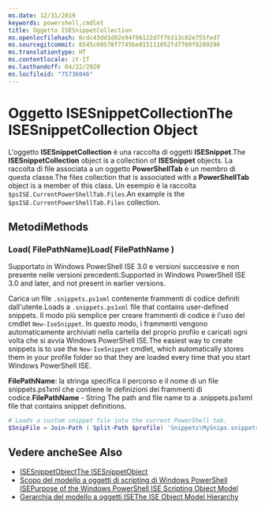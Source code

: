 ```yaml
---
ms.date: 12/31/2019
keywords: powershell,cmdlet
title: Oggetto ISESnippetCollection
ms.openlocfilehash: 6cdc43dd1d82e94f66122d7f7b313c02e755fed7
ms.sourcegitcommit: 6545c60578f7745be015111052fd7769f8289296
ms.translationtype: HT
ms.contentlocale: it-IT
ms.lasthandoff: 04/22/2020
ms.locfileid: "75736046"
---
```

# <a name="the-isesnippetcollection-object"></a><span data-ttu-id="b8a7e-103">Oggetto ISESnippetCollection</span><span class="sxs-lookup"><span data-stu-id="b8a7e-103">The ISESnippetCollection Object</span></span>

<span data-ttu-id="b8a7e-104">L'oggetto **ISESnippetCollection** è una raccolta di oggetti **ISESnippet**.</span><span class="sxs-lookup"><span data-stu-id="b8a7e-104">The **ISESnippetCollection** object is a collection of **ISESnippet** objects.</span></span> <span data-ttu-id="b8a7e-105">La raccolta di file associata a un oggetto **PowerShellTab** è un membro di questa classe.</span><span class="sxs-lookup"><span data-stu-id="b8a7e-105">The files collection that is associated with a **PowerShellTab** object is a member of this class.</span></span> <span data-ttu-id="b8a7e-106">Un esempio è la raccolta `$psISE.CurrentPowerShellTab.Files`.</span><span class="sxs-lookup"><span data-stu-id="b8a7e-106">An example is the `$psISE.CurrentPowerShellTab.Files` collection.</span></span>

## <a name="methods"></a><span data-ttu-id="b8a7e-107">Metodi</span><span class="sxs-lookup"><span data-stu-id="b8a7e-107">Methods</span></span>

### <a name="load-filepathname-"></a><span data-ttu-id="b8a7e-108">Load\( FilePathName\)</span><span class="sxs-lookup"><span data-stu-id="b8a7e-108">Load\( FilePathName \)</span></span>

<span data-ttu-id="b8a7e-109">Supportato in Windows PowerShell ISE 3.0 e versioni successive e non presente nelle versioni precedenti.</span><span class="sxs-lookup"><span data-stu-id="b8a7e-109">Supported in Windows PowerShell ISE 3.0 and later, and not present in earlier versions.</span></span>

<span data-ttu-id="b8a7e-110">Carica un file `.snippets.ps1xml` contenente frammenti di codice definiti dall'utente.</span><span class="sxs-lookup"><span data-stu-id="b8a7e-110">Loads a `.snippets.ps1xml` file that contains user-defined snippets.</span></span> <span data-ttu-id="b8a7e-111">Il modo più semplice per creare frammenti di codice è l'uso del cmdlet `New-IseSnippet`. In questo modo, i frammenti vengono automaticamente archiviati nella cartella del proprio profilo e caricati ogni volta che si avvia Windows PowerShell ISE.</span><span class="sxs-lookup"><span data-stu-id="b8a7e-111">The easiest way to create snippets is to use the `New-IseSnippet` cmdlet, which automatically stores them in your profile folder so that they are loaded every time that you start Windows PowerShell ISE.</span></span>

<span data-ttu-id="b8a7e-112">**FilePathName**: la stringa specifica il percorso e il nome di un file snippets.ps1xml che contiene le definizioni dei frammenti di codice.</span><span class="sxs-lookup"><span data-stu-id="b8a7e-112">**FilePathName** - String The path and file name to a .snippets.ps1xml file that contains snippet definitions.</span></span>

```powershell
# Loads a custom snippet file into the current PowerShell tab.
$SnipFile = Join-Path ( Split-Path $profile) 'Snippets\MySnips.snippets.ps1xml' $psISE.CurrentPowerShellTab.Snippets.Add($SnipPath)
```

## <a name="see-also"></a><span data-ttu-id="b8a7e-113">Vedere anche</span><span class="sxs-lookup"><span data-stu-id="b8a7e-113">See Also</span></span>

- [<span data-ttu-id="b8a7e-114">ISESnippetObject</span><span class="sxs-lookup"><span data-stu-id="b8a7e-114">The ISESnippetObject</span></span>](The-ISESnippetObject.md)
- [<span data-ttu-id="b8a7e-115">Scopo del modello a oggetti di scripting di Windows PowerShell ISE</span><span class="sxs-lookup"><span data-stu-id="b8a7e-115">Purpose of the Windows PowerShell ISE Scripting Object Model</span></span>](Purpose-of-the-Windows-PowerShell-ISE-Scripting-Object-Model.md)
- [<span data-ttu-id="b8a7e-116">Gerarchia del modello a oggetti ISE</span><span class="sxs-lookup"><span data-stu-id="b8a7e-116">The ISE Object Model Hierarchy</span></span>](The-ISE-Object-Model-Hierarchy.md)
